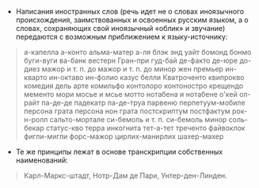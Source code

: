 - Написания иностранных слов (речь идет не о словах иноязычного происхождения, заимствованных и освоенных русским языком, а о словах, сохраняющих свой иноязычный «облик» и звучание) передаются с возможным приближением к языку-источнику:
> а-капелла 
> а-конто 
> альма-матер 
> а-ля
> блэк энд уайт
> бомонд
> бонмо
> буги-вуги
> ва-банк
> вестерн
> Гран-при
> гуд-бай
> де-факто
> де-юре
> до-диез мажор и т. п. 
> до мажор и т. п.
> до минор
> жен премьер
> ин-кварто
> ин-октаво
> ин-фолио
> казус белли
> Кватроченто
> квипрокво
> комедия дель арте
> комильфо
> контолоро
> контоностро
> крещендо
> мементо мори
> мосье и мсье
> мотто
> нотабена и нотабене
> о'кей
> ол-райт
> па-де-де
> падекатр
> па-де-труа
> парвеню
> перпетуум-мобиле 
> персона грата 
> персона нон грата 
> постскриптум 
> постфактум 
> рок-н-ролл
> сальто-мортале
> си-бемоль и т. п.
> си-бемоль минор
> соль-бекар
> статус-кво
> терра инкогнита
> тет-а-тет
> треченто
> файвоклок
> фигли-мигли
> форс-мажор
> цирлих-манирлих
> шахер-махер

- Те же принципы лежат в основе транскрипции собственных наименований:
> Карл-Маркс-штадт, Нотр-Дам де Пари, Унтер-ден-Линден.
